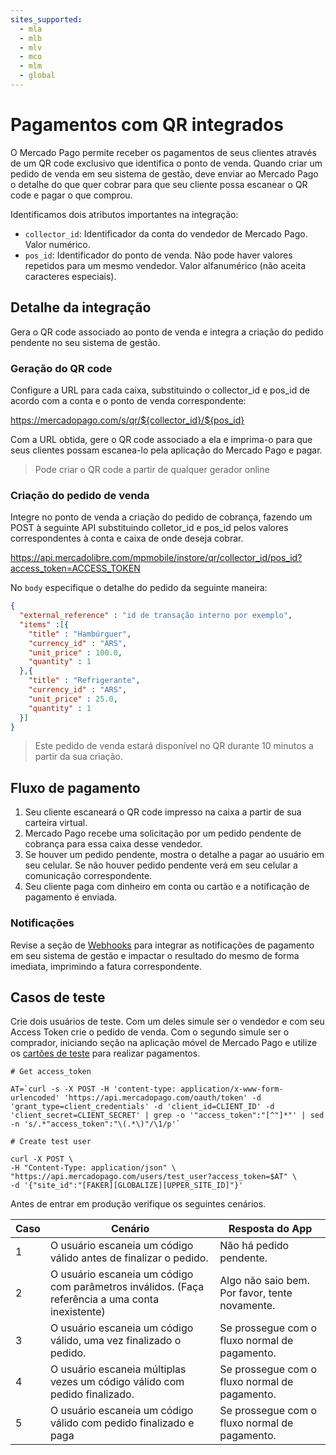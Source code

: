 ```yaml
---
sites_supported:
  - mla
  - mlb
  - mlv
  - mco
  - mlm
  - global
---
```


# Pagamentos com QR integrados

O Mercado Pago permite receber os pagamentos de seus clientes através de um QR code exclusivo que identifica o ponto de venda. Quando criar um pedido de venda em seu sistema de gestão, deve enviar ao Mercado Pago o detalhe do que quer cobrar para que seu cliente possa escanear o QR code e pagar o que comprou.

Identificamos dois atributos importantes na integração:

* `collector_id`: Identificador da conta do vendedor de Mercado Pago. Valor numérico.
* `pos_id`: Identificador do ponto de venda. Não pode haver valores repetidos para um mesmo vendedor. Valor alfanumérico (não aceita caracteres especiais).

## Detalhe da integração

Gera o QR code associado ao ponto de venda e integra a criação do pedido pendente no seu sistema de gestão.

### Geração do QR code

Configure a URL para cada caixa, substituindo o collector_id e pos_id de acordo com a conta e o ponto de venda correspondente:

https://mercadopago.com/s/qr/${collector_id}/${pos_id}

Com a URL obtida, gere o QR code associado a ela e imprima-o para que seus clientes possam escanea-lo pela aplicação do Mercado Pago e pagar.

> Pode criar o QR code a partir de qualquer gerador online

### Criação do pedido de venda

Integre no ponto de venda a criação do pedido de cobrança, fazendo um POST à seguinte API substituindo colletor_id e pos_id pelos valores correspondentes à conta e caixa de onde deseja cobrar.

https://api.mercadolibre.com/mpmobile/instore/qr/collector_id/pos_id?access_token=ACCESS_TOKEN


No `body` especifique o detalhe do pedido da seguinte maneira:

```json
{
  "external_reference" : "id de transação interno por exemplo",
  "items" :[{
    "title" : "Hambúrguer",
    "currency_id" : "ARS",
    "unit_price" : 100.0,
    "quantity" : 1
  },{
    "title" : "Refrigerante",
    "currency_id" : "ARS",
    "unit_price" : 25.0,
    "quantity" : 1
  }]
}

```
> Este pedido de venda estará disponível no QR durante 10 minutos a partir da sua criação.

## Fluxo de pagamento

1. Seu cliente escaneará o QR code impresso na caixa a partir de sua carteira virtual.
2. Mercado Pago recebe uma solicitação por um pedido pendente de cobrança para essa caixa desse vendedor.
3. Se houver um pedido pendente, mostra o detalhe a pagar ao usuário em seu celular. Se não houver pedido pendente verá em seu celular a comunicação correspondente.
4. Seu cliente paga com dinheiro em conta ou cartão e a notificação de pagamento é enviada.

### Notificações

Revise a seção de [Webhooks](/guides/notifications/webhooks.pt.md) para integrar as notificações de pagamento em seu sistema de gestão e impactar o resultado do mesmo de forma imediata, imprimindo a fatura correspondente.

## Casos de teste

Crie dois usuários de teste. Com um deles simule ser o vendedor e com seu Access Token crie o pedido de venda. Com o segundo simule ser o comprador, iniciando seção na aplicação móvel de Mercado Pago e utilize os [cartões de teste](/guides/payments/api/testing.pt.md) para realizar pagamentos.


```
# Get access_token

AT=`curl -s -X POST -H 'content-type: application/x-www-form-urlencoded' 'https://api.mercadopago.com/oauth/token' -d 'grant_type=client_credentials' -d 'client_id=CLIENT_ID' -d 'client_secret=CLIENT_SECRET' | grep -o '"access_token":"[^"]*"' | sed -n 's/.*"access_token":"\(.*\)"/\1/p'`

```

```
# Create test user

curl -X POST \
-H "Content-Type: application/json" \
"https://api.mercadopago.com/users/test_user?access_token=$AT" \
-d '{"site_id":"[FAKER][GLOBALIZE][UPPER_SITE_ID]"}'

```

Antes de entrar em produção verifique os seguintes cenários.



| Caso 		| Cenário 				 | Resposta do App        |
| ---- 		| ---- 				 | ----------        |
| 1  	| O usuário escaneia um código válido antes de finalizar o pedido.|Não há pedido pendente.|
| 2   	| O usuário escaneia um código com parâmetros inválidos. (Faça referência a uma conta inexistente)|Algo não saio bem. Por favor, tente novamente.|
| 3  	| O usuário escaneia um código válido, uma vez finalizado o pedido.|Se prossegue com o fluxo normal de pagamento.|
| 4  	| O usuário escaneia múltiplas vezes um código válido com pedido finalizado.|Se prossegue com o fluxo normal de pagamento.|
| 5    	| O usuário escaneia um código válido com pedido finalizado e paga|Se prossegue com o fluxo normal de pagamento.|





